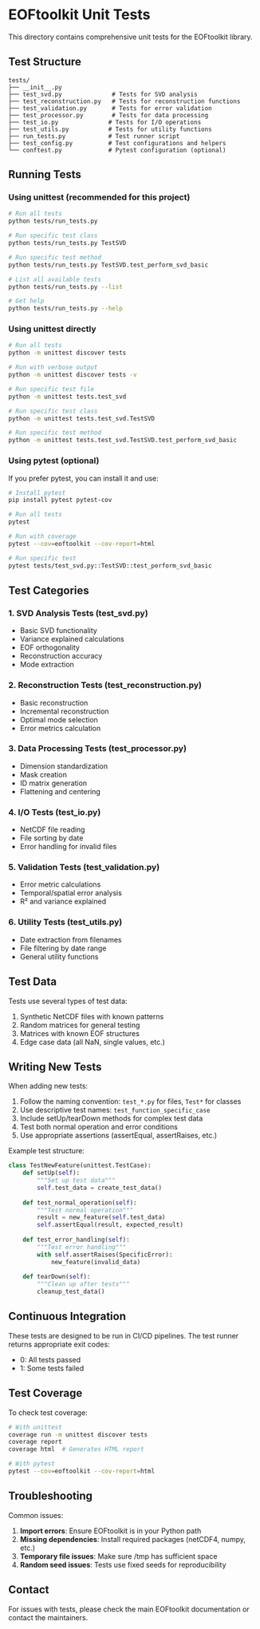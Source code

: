 # EOFtoolkit Unit Tests

This directory contains comprehensive unit tests for the EOFtoolkit library.

## Test Structure

```
tests/
├── __init__.py
├── test_svd.py              # Tests for SVD analysis
├── test_reconstruction.py   # Tests for reconstruction functions
├── test_validation.py       # Tests for error validation
├── test_processor.py        # Tests for data processing
├── test_io.py              # Tests for I/O operations
├── test_utils.py           # Tests for utility functions
├── run_tests.py            # Test runner script
├── test_config.py          # Test configurations and helpers
└── conftest.py             # Pytest configuration (optional)
```

## Running Tests

### Using unittest (recommended for this project)

```bash
# Run all tests
python tests/run_tests.py

# Run specific test class
python tests/run_tests.py TestSVD

# Run specific test method
python tests/run_tests.py TestSVD.test_perform_svd_basic

# List all available tests
python tests/run_tests.py --list

# Get help
python tests/run_tests.py --help
```

### Using unittest directly

```bash
# Run all tests
python -m unittest discover tests

# Run with verbose output
python -m unittest discover tests -v

# Run specific test file
python -m unittest tests.test_svd

# Run specific test class
python -m unittest tests.test_svd.TestSVD

# Run specific test method
python -m unittest tests.test_svd.TestSVD.test_perform_svd_basic
```

### Using pytest (optional)

If you prefer pytest, you can install it and use:

```bash
# Install pytest
pip install pytest pytest-cov

# Run all tests
pytest

# Run with coverage
pytest --cov=eoftoolkit --cov-report=html

# Run specific test
pytest tests/test_svd.py::TestSVD::test_perform_svd_basic
```

## Test Categories

### 1. SVD Analysis Tests (test_svd.py)
- Basic SVD functionality
- Variance explained calculations
- EOF orthogonality
- Reconstruction accuracy
- Mode extraction

### 2. Reconstruction Tests (test_reconstruction.py)
- Basic reconstruction
- Incremental reconstruction
- Optimal mode selection
- Error metrics calculation

### 3. Data Processing Tests (test_processor.py)
- Dimension standardization
- Mask creation
- ID matrix generation
- Flattening and centering

### 4. I/O Tests (test_io.py)
- NetCDF file reading
- File sorting by date
- Error handling for invalid files

### 5. Validation Tests (test_validation.py)
- Error metric calculations
- Temporal/spatial error analysis
- R² and variance explained

### 6. Utility Tests (test_utils.py)
- Date extraction from filenames
- File filtering by date range
- General utility functions

## Test Data

Tests use several types of test data:
1. Synthetic NetCDF files with known patterns
2. Random matrices for general testing
3. Matrices with known EOF structures
4. Edge case data (all NaN, single values, etc.)

## Writing New Tests

When adding new tests:

1. Follow the naming convention: `test_*.py` for files, `Test*` for classes
2. Use descriptive test names: `test_function_specific_case`
3. Include setUp/tearDown methods for complex test data
4. Test both normal operation and error conditions
5. Use appropriate assertions (assertEqual, assertRaises, etc.)

Example test structure:

```python
class TestNewFeature(unittest.TestCase):
    def setUp(self):
        """Set up test data"""
        self.test_data = create_test_data()
    
    def test_normal_operation(self):
        """Test normal operation"""
        result = new_feature(self.test_data)
        self.assertEqual(result, expected_result)
    
    def test_error_handling(self):
        """Test error handling"""
        with self.assertRaises(SpecificError):
            new_feature(invalid_data)
    
    def tearDown(self):
        """Clean up after tests"""
        cleanup_test_data()
```

## Continuous Integration

These tests are designed to be run in CI/CD pipelines. The test runner returns appropriate exit codes:
- 0: All tests passed
- 1: Some tests failed

## Test Coverage

To check test coverage:

```bash
# With unittest
coverage run -m unittest discover tests
coverage report
coverage html  # Generates HTML report

# With pytest
pytest --cov=eoftoolkit --cov-report=html
```

## Troubleshooting

Common issues:

1. **Import errors**: Ensure EOFtoolkit is in your Python path
2. **Missing dependencies**: Install required packages (netCDF4, numpy, etc.)
3. **Temporary file issues**: Make sure /tmp has sufficient space
4. **Random seed issues**: Tests use fixed seeds for reproducibility

## Contact

For issues with tests, please check the main EOFtoolkit documentation or contact the maintainers.